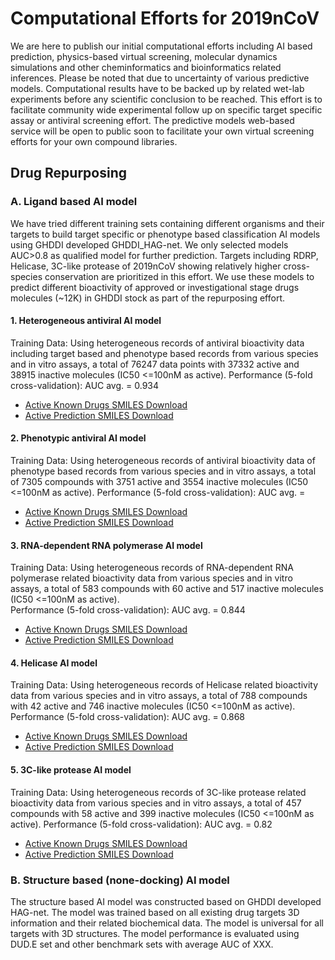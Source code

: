 # Computational Efforts for 2019nCoV

We are here to publish our initial computational efforts including AI based prediction, physics-based virtual screening, molecular dynamics simulations and other cheminformatics and bioinformatics related inferences. Please be noted that due to uncertainty of various predictive models. Computational results have to be backed up by related wet-lab experiments before any scientific conclusion to be reached. This effort is to facilitate community wide experimental follow up on specific target specific assay or antiviral screening effort. The predictive models web-based service will be open to public soon to facilitate your own virtual screening efforts for your own compound libraries. 

## Drug Repurposing 

### A. Ligand based AI model

We have tried different training sets containing different organisms and their targets to build target specific or phenotype based classification AI models using GHDDI developed GHDDI_HAG-net. We only selected models AUC>0.8 as qualified model for further prediction. Targets including RDRP, Helicase, 3C-like protease of 2019nCoV showing relatively higher cross-species conservation are prioritized in this effort.  We use these models to predict different bioactivity of approved or investigational stage drugs molecules (~12K) in GHDDI stock as part of the repurposing effort. 

#### 1. Heterogeneous antiviral AI model
Training Data: Using heterogeneous records of antiviral bioactivity data including target based and phenotype based records from various species and in vitro assays, a total of 76247 data points with 37332 active and 38915 inactive molecules (IC50 <=100nM as active). 
Performance (5-fold cross-validation): AUC avg. = 0.934

* [Active Known Drugs SMILES Download](https://ghddiai.oss-cn-zhangjiakou.aliyuncs.com/file/AKD_ViralMix.xlsx )
* [Active Prediction SMILES Download](https://ghddiai.oss-cn-zhangjiakou.aliyuncs.com/file/x)

#### 2. Phenotypic antiviral AI model
Training Data: Using heterogeneous records of antiviral bioactivity data of phenotype based records from various species and in vitro assays, a total of 7305 compounds with 3751 active and 3554 inactive molecules (IC50 <=100nM as active). 
Performance (5-fold cross-validation): AUC avg. = 

* [Active Known Drugs SMILES Download](https://ghddiai.oss-cn-zhangjiakou.aliyuncs.com/file/AKD_ViralPhe.xlsx)
* [Active Prediction SMILES Download](https://ghddiai.oss-cn-zhangjiakou.aliyuncs.com/file/x)

#### 3. RNA-dependent RNA polymerase AI model
Training Data: Using heterogeneous records of RNA-dependent RNA polymerase related bioactivity data from various species and in vitro assays, a total of 583 compounds with 60 active and 517 inactive molecules (IC50 <=100nM as active).  
Performance (5-fold cross-validation): AUC avg. = 0.844 

* [Active Known Drugs SMILES Download](https://ghddiai.oss-cn-zhangjiakou.aliyuncs.com/file/AKD_RdRP.xlsx)
* [Active Prediction SMILES Download](https://ghddiai.oss-cn-zhangjiakou.aliyuncs.com/file/x)

#### 4. Helicase AI model
Training Data: Using heterogeneous records of Helicase related bioactivity data from various species and in vitro assays, a total of 788 compounds with 42 active and 746 inactive molecules (IC50 <=100nM as active). 
Performance (5-fold cross-validation): AUC avg. = 0.868

* [Active Known Drugs SMILES Download](https://ghddiai.oss-cn-zhangjiakou.aliyuncs.com/file/AKD_helicase.xlsx)
* [Active Prediction SMILES Download](https://ghddiai.oss-cn-zhangjiakou.aliyuncs.com/file/x)

#### 5. 3C-like protease AI model 
Training Data: Using heterogeneous records of 3C-like protease related bioactivity data from various species and in vitro assays, a total of 457 compounds with 58 active and 399 inactive molecules (IC50 <=100nM as active). 
Performance (5-fold cross-validation): AUC avg. = 0.82 

* [Active Known Drugs SMILES Download](https://ghddiai.oss-cn-zhangjiakou.aliyuncs.com/file/AKD_3CL.xlsx)
* [Active Prediction SMILES Download](https://ghddiai.oss-cn-zhangjiakou.aliyuncs.com/file/x)


### B. Structure based (none-docking) AI model
The structure based AI model was constructed based on GHDDI developed HAG-net. The model was trained based on all existing drug targets 3D information and their related biochemical data. The model is universal for all targets with 3D structures. The model performance is evaluated using DUD.E set and other benchmark sets with average AUC of XXX.



